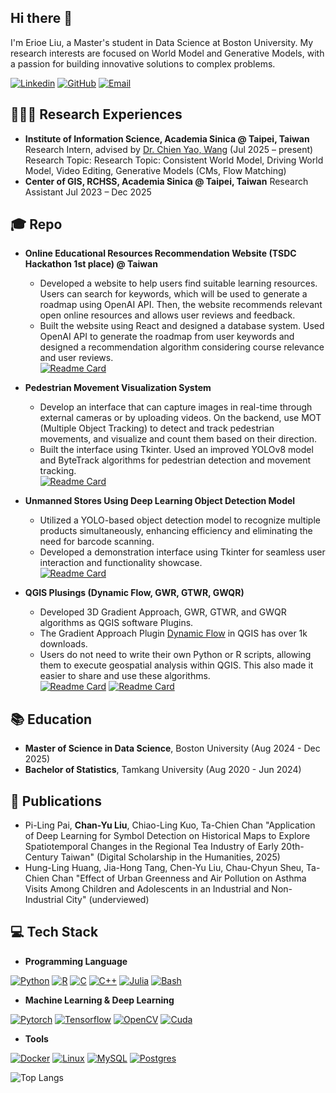 ## Hi there 👋
I'm Erioe Liu, a Master's student in Data Science at Boston University. My research interests are focused on World Model and Generative Models, with a passion for building innovative solutions to complex problems.

[![Linkedin](https://img.shields.io/badge/-LinkedIn-blue?style=flat-square&logo=linkedin&logoColor=white&link=https:/www.linkedin.com/in/chen-yu-liu-74b879245/)](https://www.linkedin.com/in/chen-yu-liu-74b879245/) [![GitHub](https://img.shields.io/badge/-GitHub-333333?style=flat-square&logo=github&logoColor=white&link=https://github.com/chenyu020816)](https://github.com/chenyu020816) [![Email](https://img.shields.io/badge/Gmail-D14836?style=flat-square&logo=gmail&logoColor=white&link=mailto:chenyu20020816@gmail.com)](mailto:chenyu20020816@gmail.com)

## 👨🏻‍🔬 Research Experiences
- **Institute of Information Science, Academia Sinica @ Taipei, Taiwan**
    Research Intern, advised by [Dr. Chien Yao, Wang](https://scholar.google.com.tw/citations?hl=en&user=DkQh4M4AAAAJ&view_op=list_works&sortby=pubdate)  (Jul 2025 – present)
    Research Topic: Research Topic: Consistent World Model, Driving World Model, Video Editing, Generative Models (CMs, Flow Matching)
- **Center of GIS, RCHSS, Academia Sinica @ Taipei, Taiwan**
    Research Assistant Jul 2023 – Dec 2025

## 🎓 Repo

- **Online Educational Resources Recommendation Website (TSDC Hackathon 1st place) @ Taiwan**
  - Developed a website to help users find suitable learning resources. Users can search for keywords, which will be used to generate a roadmap using OpenAI API. Then, the website recommends relevant open online resources and allows user reviews and feedback.
  - Built the website using React and designed a database system. Used OpenAI API to generate the roadmap from user
  keywords and designed a recommendation algorithm considering course relevance and user reviews. <br>
  [![Readme Card](https://github-readme-stats.vercel.app/api/pin/?username=chenyu020816&repo=Edu-Resources-Recommend-Website)](https://github.com/chenyu020816/Edu-Resources-Recommend-Website.git)

- **Pedestrian Movement Visualization System**
    - Develop an interface that can capture images in real-time through external cameras or by uploading videos. On the backend, use MOT (Multiple Object Tracking) to detect and track pedestrian movements, and visualize and count them based on their direction.
    - Built the interface using Tkinter. Used an improved YOLOv8 model and ByteTrack algorithms for pedestrian detection and movement tracking.  <br>
    [![Readme Card](https://github-readme-stats.vercel.app/api/pin/?username=chenyu020816&repo=Pedestrian_Tracking_Visualization)](https://github.com/chenyu020816/Pedestrian_Tracking_Visualization.git)

- **Unmanned Stores Using Deep Learning Object Detection Model**
    - Utilized a YOLO-based object detection model to recognize multiple products simultaneously, enhancing efficiency and eliminating the need for barcode scanning.
    - Developed a demonstration interface using Tkinter for seamless user interaction and functionality showcase. <br>
    [![Readme Card](https://github-readme-stats.vercel.app/api/pin/?username=chenyu020816&repo=UnmannedShop-ObjectDetection)](https://github.com/chenyu020816/UnmannedShop-ObjectDetection.git)

- **QGIS Plusings (Dynamic Flow, GWR, GTWR, GWQR)**
    - Developed 3D Gradient Approach, GWR, GTWR, and GWQR algorithms as QGIS software Plugins.
    - The Gradient Approach Plugin [Dynamic Flow](https://plugins.qgis.org/plugins/dynamic_flow/) in QGIS has over 1k downloads.
    - Users do not need to write their own Python or R scripts, allowing them to execute geospatial analysis within QGIS. This also made it easier to share and use these algorithms. <br>
    [![Readme Card](https://github-readme-stats.vercel.app/api/pin/?username=chenyu020816&repo=QGIS-Plugin-DynamicFlow)](https://github.com/chenyu020816/QGIS-Plugin-DynamicFlow.git) 
    [![Readme Card](https://github-readme-stats.vercel.app/api/pin/?username=chenyu020816&repo=QGIS-Plugins)](https://github.com/chenyu020816/QGIS-Plugins.git)

## 📚 Education
- **Master of Science in Data Science**, Boston University (Aug 2024 - Dec 2025)<br>
- **Bachelor of Statistics**, Tamkang University (Aug 2020 - Jun 2024)


## 📝 Publications
- Pi-Ling Pai, **Chan-Yu Liu**, Chiao-Ling Kuo, Ta-Chien Chan "Application of Deep Learning for Symbol Detection on Historical Maps to Explore Spatiotemporal Changes in the Regional Tea Industry of Early 20th-Century Taiwan"  (Digital Scholarship in the Humanities, 2025) 
- Hung-Ling Huang, Jia-Hong Tang, Chen-Yu Liu, Chau-Chyun Sheu, Ta-Chien Chan "Effect of Urban Greenness and Air Pollution on Asthma Visits Among Children and Adolescents in an Industrial and Non-Industrial City"  (underviewed)
 
## 💻 Tech Stack

- **Programming Language**

[![Python](https://img.shields.io/badge/Python-3776AB?style=for-the-badge&logo=python&logoColor=fff)](#) [![R](https://img.shields.io/badge/R-%23276DC3.svg?style=for-the-badge&logo=r&logoColor=white)](#) [![C](https://img.shields.io/badge/C-00599C?style=for-the-badge&logo=c&logoColor=white)](#) [![C++](https://img.shields.io/badge/C++-%2300599C.svg?style=for-the-badge&logo=c%2B%2B&logoColor=white)](#) [![Julia](https://img.shields.io/badge/-Julia-9558b2?style=for-the-badge&logo=julia&logoColor=fff)](#) [![Bash](https://img.shields.io/badge/Bash-4EAA25?style=for-the-badge&logo=gnubash&logoColor=fff)](#)
- **Machine Learning & Deep Learning** 

[![Pytorch](https://img.shields.io/badge/PyTorch-EE4C2C?style=for-the-badge&logo=pytorch&logoColor=white)](#) [![Tensorflow](https://img.shields.io/badge/TensorFlow-FF3F06?style=for-the-badge&logo=tensorflow&logoColor=white)](#) [![OpenCV](https://img.shields.io/badge/OpenCV-27338e?style=for-the-badge&logo=OpenCV&logoColor=fff)](#) [![Cuda](https://img.shields.io/badge/CUDA-76B900?style=for-the-badge&logo=nvidia&logoColor=white)](#)
- **Tools** 

[![Docker](https://img.shields.io/badge/Docker-2496ED?style=for-the-badge&logo=docker&logoColor=fff)](#) [![Linux](https://img.shields.io/badge/Linux-FCC624?style=for-the-badge&logo=linux&logoColor=black)](#) [![MySQL](https://img.shields.io/badge/MySQL-4479A1?style=for-the-badge&logo=mysql&logoColor=fff)](#) [![Postgres](https://img.shields.io/badge/postgres-%23316192.svg?style=for-the-badge&logo=postgresql&logoColor=white) ](#)


![Top Langs](https://github-readme-stats.vercel.app/api/top-langs/?username=chenyu020816&layout=compact&langs_count=8)

